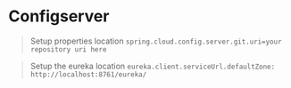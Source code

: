 # Configserver

> Setup properties location
`spring.cloud.config.server.git.uri=your repository uri here`

> Setup the eureka location
`eureka.client.serviceUrl.defaultZone: http://localhost:8761/eureka/`